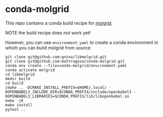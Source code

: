 # conda-molgrid

This repo contains a conda build recipe for [molgrid](https://github.com/gnina/libmolgrid).

NOTE the build recipe does not work yet!

However, you can use `environment.yaml` to create a conda environment in which you can build molgrid from source:

```
git clone git@github.com:gnina/libmolgrid.git
git clone git@github.com:mattragoza/conda-molgrid.git
conda env create --file=conda-molgrid/environment.yaml
conda activate molgrid
cd libmolgrid
mkdir build
cd build
cmake .. -DCMAKE_INSTALL_PREFIX=$HOME/.local/ -DOPENBABEL3_INCLUDE_DIR=$CONDA_PREFIX/include/openbabel3 -DOPENBABEL3_LIBRARIES=$CONDA_PREFIX/lib/libopenbabel.so
make -j8
make install
pytest ..
```
